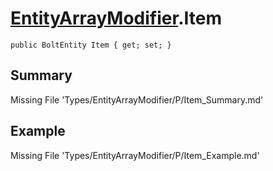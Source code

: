 # [EntityArrayModifier](Types/EntityArrayModifier.md).Item
`public BoltEntity Item { get; set; }`
## Summary
Missing File 'Types/EntityArrayModifier/P/Item_Summary.md'
## Example
Missing File 'Types/EntityArrayModifier/P/Item_Example.md'
